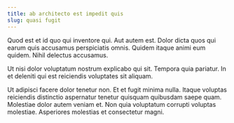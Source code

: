 ```yaml
---
title: ab architecto est impedit quis
slug: quasi fugit
---
```


Quod est et id quo qui inventore qui. Aut autem est. Dolor dicta quos qui earum quis accusamus perspiciatis omnis. Quidem itaque animi eum quidem. Nihil delectus accusamus.

Ut nisi dolor voluptatum nostrum explicabo qui sit. Tempora quia pariatur. In et deleniti qui est reiciendis voluptates sit aliquam.

Ut adipisci facere dolor tenetur non. Et et fugit minima nulla. Itaque voluptas reiciendis distinctio aspernatur tenetur quisquam quibusdam saepe quam. Molestiae dolor autem veniam et. Non quia voluptatum corrupti voluptas molestiae. Asperiores molestias et consectetur magni.
